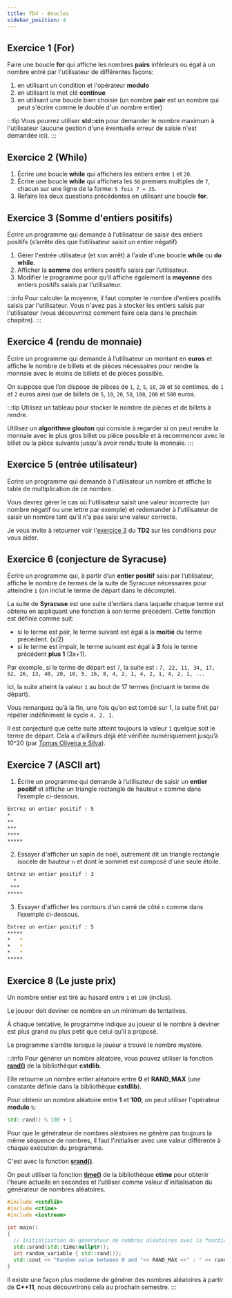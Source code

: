 ```yaml
---
title: TD4 - Boucles
sidebar_position: 4
---
```


## Exercice 1 (For)

Faire une boucle **for** qui affiche les nombres **pairs** inférieurs ou égal à un nombre entré par l'utilisateur de différentes façons:
  1. en utilisant un condition et l'opérateur **modulo**
  2. en utilisant le mot clé **continue**
  3. en utilisant une boucle bien choisie (un nombre **pair** est un nombre qui peut s'écrire comme le double d'un nombre entier)

:::tip
Vous pourrez utiliser **std::cin** pour demander le nombre maximum à l'utilisateur (aucune gestion d'une éventuelle erreur de saisie n'est demandée ici).
:::

## Exercice 2 (While)

1. Écrire une boucle **while** qui affichera les entiers entre `1` et `20`.
2. Écrire une boucle **while** qui affichera les `50` premiers multiples de `7`, chacun
sur une ligne de la forme: `5 fois 7 = 35`.
3. Refaire les deux questions précédentes en utilisant une boucle **for**.

## Exercice 3 (Somme d'entiers positifs)

Écrire un programme qui demande à l’utilisateur de saisir des entiers positifs (s’arrête dès que l’utilisateur saisit un entier négatif)


1. Gérer l'entrée utilisateur (et son arrêt) à l'aide d'une boucle **while** ou **do while**.
2. Afficher la **somme** des entiers positifs saisis par l’utilisateur.
3. Modifier le programme pour qu'il affiche également la **moyenne** des entiers positifs saisis par l’utilisateur.

:::info
Pour calculer la moyenne, il faut compter le nombre d'entiers positifs saisis par l'utilisateur.
Vous n'avez pas à stocker les entiers saisis par l'utilisateur (vous découvrirez comment faire cela dans le prochain chapitre).
:::

## Exercice 4 (rendu de monnaie)

Écrire un programme qui demande à l’utilisateur un montant en **euros** et affiche le nombre de billets et de pièces nécessaires pour rendre la monnaie avec le moins de billets et de pièces possible.

On suppose que l’on dispose de pièces de `1`, `2`, `5`, `10`, `20` et `50` centimes, de `1` et `2` euros ainsi que de billets de `5`, `10`, `20`, `50`, `100`, `200` et `500` euros.

:::tip
Utilisez un tableau pour stocker le nombre de pièces et de billets à rendre.

Utilisez un **algorithme glouton** qui consiste à regarder si on peut rendre la monnaie avec le plus gros billet ou pièce possible et à recommencer avec le billet ou la pièce suivante jusqu'à avoir rendu toute la monnaie.
:::

## Exercice 5 (entrée utilisateur)

Écrire un programme qui demande à l'utilisateur un nombre et affiche la table de multiplication de ce nombre.

Vous devrez gérer le cas où l'utilisateur saisit une valeur incorrecte (un nombre négatif ou une lettre par exemple) et redemander à l'utilisateur de saisir un nombre tant qu'il n'a pas saisi une valeur correcte.

Je vous invite à retourner voir l'[exercice 3](/TDs/S1/Conditions#exercice-3) du **TD2** sur les conditions pour vous aider.

## Exercice 6 (conjecture de Syracuse)

Écrire un programme qui, à partir d’un **entier positif** saisi par l’utilisateur, affiche le nombre de termes de la suite de Syracuse nécessaires pour atteindre `1` (on inclut le terme de départ dans le décompte).

La suite de **Syracuse** est une suite d'entiers dans laquelle chaque terme est obtenu en appliquant une fonction à son terme précédent. Cette fonction est définie comme suit:

- si le terme est pair, le terme suivant est égal à la **moitié** du terme précédent. (x/2)
- si le terme est impair, le terme suivant est égal à **3** fois le terme précédent **plus 1** (3x+1).

Par exemple, si le terme de départ est `7`, la suite est :
`7, 22, 11, 34, 17, 52, 26, 13, 40, 20, 10, 5, 16, 8, 4, 2, 1, 4, 2, 1, 4, 2, 1, ...`

Ici, la suite atteint la valeur `1` au bout de 17 termes (incluant le terme de départ).

Vous remarquez qu’à la fin, une fois qu’on est tombé sur 1, la suite finit par répéter indéfiniment le cycle `4, 2, 1`.

Il est conjecturé que cette suite atteint toujours la valeur `1` quelque soit le terme de départ. Cela a d'ailleurs déjà été vérifiée numériquement jusqu’à 10^20 (par [Tomas Oliveira e Silva](https://www.ams.org/journals/mcom/1999-68-225/S0025-5718-99-01031-5/S0025-5718-99-01031-5.pdf)).

## Exercice 7 (ASCII art)

1. Écrire un programme qui demande à l’utilisateur de saisir un **entier positif** et affiche un triangle rectangle de hauteur `n` comme dans l’exemple ci-dessous.

```bash title="exemple d'exécution"
Entrez un entier positif : 5
*
**
***
****
*****
```

2. Essayer d'afficher un sapin de noël, autrement dit un triangle rectangle isocèle de hauteur `n` et dont le sommet est composé d'une seule étoile.

```bash title="exemple d'exécution"
Entrez un entier positif : 3
  *
 ***
*****
```

3. Essayer d'afficher les contours d'un carré de côté `n` comme dans l’exemple ci-dessous.

```bash title="exemple d'exécution"
Entrez un entier positif : 5
*****
*   *
*   *
*   *
*****
```

## Exercice 8 (Le juste prix)

Un nombre entier est tiré au hasard entre `1` et `100` (inclus).

Le joueur doit deviner ce nombre en un minimum de tentatives.

À chaque tentative, le programme indique au joueur si le nombre à deviner est plus grand ou plus petit que celui qu’il a proposé.

Le programme s’arrête lorsque le joueur a trouvé le nombre mystère.

:::info
Pour générer un nombre aléatoire, vous pouvez utiliser la fonction [**rand()**](https://en.cppreference.com/w/cpp/numeric/random/rand) de la bibliothèque **cstdlib**.

Elle retourne un nombre entier aléatoire entre **0** et **RAND_MAX** (une constante définie dans la bibliothèque **cstdlib**).

Pour obtenir un nombre aléatoire entre **1** et **100**, on peut utiliser l'opérateur **modulo** `%`:

```cpp
std::rand() % 100 + 1
```

Pour que le générateur de nombres aléatoires ne génère pas toujours la même séquence de nombres, il faut l’initialiser avec une valeur différente à chaque exécution du programme.

C'est avec la fonction [**srand()**](https://en.cppreference.com/w/cpp/numeric/random/srand).

On peut utiliser la fonction [**time()**](https://en.cppreference.com/w/cpp/chrono/c/time) de la bibliothèque **ctime** pour obtenir l'heure actuelle en secondes et l'utiliser comme valeur d'initialisation du générateur de nombres aléatoires.

```cpp
#include <cstdlib>
#include <ctime>
#include <iostream>
 
int main() 
{
  // Initialisation du générateur de nombres aléatoires avec la fonction time()
  std::srand(std::time(nullptr));
  int random_variable { std::rand()};
  std::cout << "Random value between 0 and "<< RAND_MAX <<" : " << random_variable << std::endl;
}
```

Il existe une façon plus moderne de générer des nombres aléatoires à partir de **C++11**, nous découvrirons cela au prochain semestre.
:::
